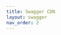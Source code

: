 ```yaml
---
title: Swagger CDN
layout: swagger
nav_order: 2
---
```


<div id="pet-store-api"></div>

<script>
window.onload = function() {
  SwaggerUIBundle({
    url: '/api-docs/pet-store-api.yaml',
    dom_id: '#pet-store-api',
    presets: [
      SwaggerUIBundle.presets.apis,
      SwaggerUIStandalonePreset
    ],
    layout: "BaseLayout",
  });
};
</script>